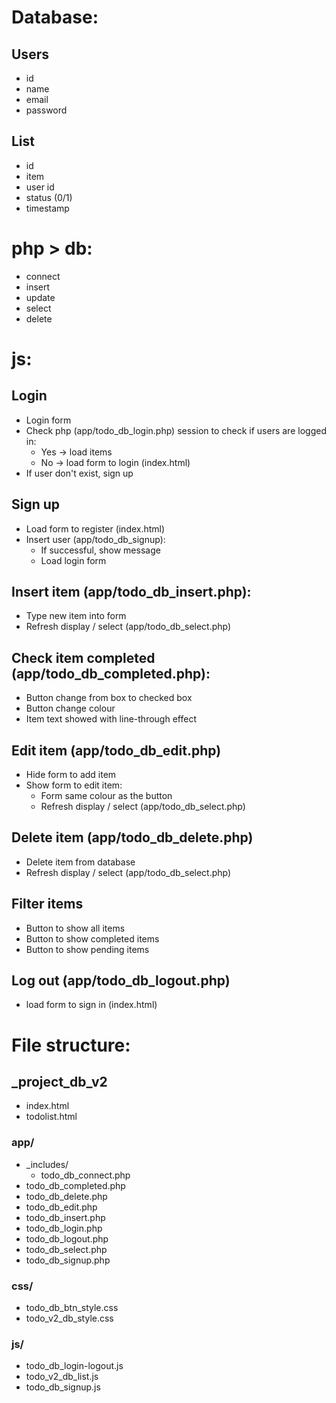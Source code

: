 # Database:
## Users
- id
- name
- email
- password

## List
- id
- item
- user id
- status (0/1)
- timestamp

# php > db:
- connect
- insert
- update
- select
- delete

# js:
## Login
- Login form
- Check php (app/todo_db_login.php) session to check if users are logged in:
	+ Yes -> load items
	+ No -> load form to login (index.html)
 - If user don't exist, sign up

## Sign up 
- Load form to register (index.html)
- Insert user (app/todo_db_signup):
	+ If successful, show message
 	+ Load login form

## Insert item (app/todo_db_insert.php):
- Type new item into form 
- Refresh display / select (app/todo_db_select.php)

## Check item completed (app/todo_db_completed.php):
- Button change from box to checked box
- Button change colour
- Item text showed with line-through effect

## Edit item (app/todo_db_edit.php)
- Hide form to add item
- Show form to edit item:
	+ Form same colour as the button
 	+ Refresh display / select (app/todo_db_select.php)

## Delete item (app/todo_db_delete.php)
- Delete item from database
- Refresh display / select (app/todo_db_select.php)

## Filter items
- Button to show all items 
- Button to show completed items
- Button to show pending items

## Log out (app/todo_db_logout.php)
- load form to sign in (index.html)

# File structure:
## _project_db_v2
- index.html
- todolist.html
### app/
- _includes/
	+ todo_db_connect.php
- todo_db_completed.php
- todo_db_delete.php
- todo_db_edit.php
- todo_db_insert.php
- todo_db_login.php
- todo_db_logout.php
- todo_db_select.php
- todo_db_signup.php
### css/
- todo_db_btn_style.css
- todo_v2_db_style.css
### js/
- todo_db_login-logout.js
- todo_v2_db_list.js
- todo_db_signup.js
